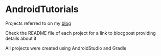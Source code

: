# AndroidTutorials

Projects referred to on my [blog](http://dradest.com/blog/category/android-tutorials/)

Check the README file of each project for a link to blocgpost providing details about it

All projects were created using AndroidStudio and Gradle 
